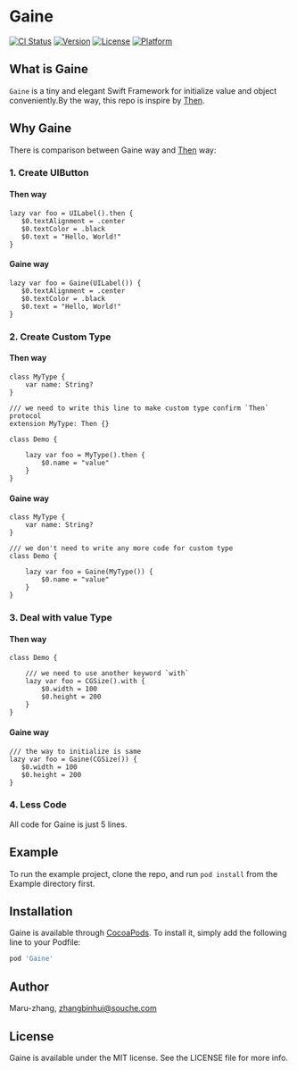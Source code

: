 # Gaine

[![CI Status](http://img.shields.io/travis/Maru-zhang/Gaine.svg?style=flat)](https://travis-ci.org/Maru-zhang/Gaine)
[![Version](https://img.shields.io/cocoapods/v/Gaine.svg?style=flat)](http://cocoapods.org/pods/Gaine)
[![License](https://img.shields.io/cocoapods/l/Gaine.svg?style=flat)](http://cocoapods.org/pods/Gaine)
[![Platform](https://img.shields.io/cocoapods/p/Gaine.svg?style=flat)](http://cocoapods.org/pods/Gaine)

## What is Gaine

`Gaine` is a tiny and elegant Swift Framework for initialize value and object conveniently.By the way, this repo is inspire by [Then](https://github.com/devxoul/Then).

## Why Gaine

There is comparison between Gaine way and [Then](https://github.com/devxoul/Then) way:

### **1. Create UIButton**

#### Then way
```
lazy var foo = UILabel().then {
   $0.textAlignment = .center
   $0.textColor = .black
   $0.text = "Hello, World!"
}
```

#### Gaine way
```
lazy var foo = Gaine(UILabel()) {
   $0.textAlignment = .center
   $0.textColor = .black
   $0.text = "Hello, World!"
}
```

### **2. Create Custom Type**

#### Then way

```
class MyType {
    var name: String?
}

/// we need to write this line to make custom type confirm `Then` protocol
extension MyType: Then {}

class Demo {

    lazy var foo = MyType().then {
        $0.name = "value"
    }
}
```

#### Gaine way

```
class MyType {
    var name: String?
}

/// we don't need to write any more code for custom type
class Demo {

    lazy var foo = Gaine(MyType()) {
        $0.name = "value"
    }
}
```

### **3. Deal with value Type**

#### Then way

```
class Demo {

    /// we need to use another keyword `with`
    lazy var foo = CGSize().with {
        $0.width = 100
        $0.height = 200
    }
}
```

#### Gaine way

```
/// the way to initialize is same
lazy var foo = Gaine(CGSize()) {
   $0.width = 100
   $0.height = 200
}
```

### **4. Less Code**

All code for Gaine is just 5 lines.

## Example

To run the example project, clone the repo, and run `pod install` from the Example directory first.

## Installation

Gaine is available through [CocoaPods](http://cocoapods.org). To install
it, simply add the following line to your Podfile:

```ruby
pod 'Gaine'
```

## Author

Maru-zhang, zhangbinhui@souche.com

## License

Gaine is available under the MIT license. See the LICENSE file for more info.


